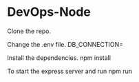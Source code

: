 # DevOps-Node
Clone the repo.

Change the .env file.
DB_CONNECTION=<DB URL>

Install the dependencies.
npm install

To start the express server and run
npm run 
